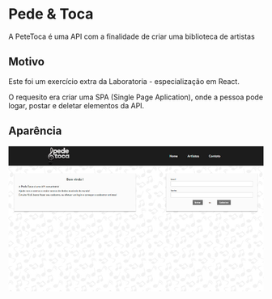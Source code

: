 # Pede & Toca
A PeteToca é uma API com a finalidade de criar uma biblioteca de artistas

## Motivo
Este foi um exercício extra da Laboratoria - especialização em React.

O requesito era criar uma SPA (Single Page Aplication), onde a pessoa pode logar, postar e deletar elementos da API.

## Aparência
![Screenshot](pedetoca_screenshot.jpg)
